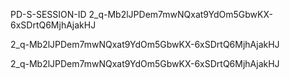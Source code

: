 PD-S-SESSION-ID	
2_q-Mb2lJPDem7mwNQxat9YdOm5GbwKX-6xSDrtQ6MjhAjakHJ


2_q-Mb2lJPDem7mwNQxat9YdOm5GbwKX-6xSDrtQ6MjhAjakHJ

2_q-Mb2lJPDem7mwNQxat9YdOm5GbwKX-6xSDrtQ6MjhAjakHJ


